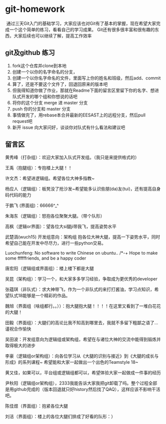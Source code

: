 # git-homework
﻿
通过三天Git入门的基础学习，大家应该也对Git有了基本的掌握，现在希望大家完成一个这个简单的练习，看看自己的学习成果。
Git还有很多很丰富和很有趣的东西，大家后续也可以继续了解，提高工作效率

## git及github 练习

1. fork这个仓库并clone到本地
2. 创建一个以你的名字命名的分支，
3. 创建一个以你名字命名的文件，里面写上你的姓名和班级，然后add、commit
4. 算了，还是不要这个文件了，回退回原来的版本吧
5. 但我得知道你做了作业，那就在Readme下面的留言区里留下你的名字、想进队式开发的哪个组和你想说的话吧
5. 将你的这个分支 merge 进 master 分支
6. push 你的分支和 master 分支
7. 事情做完了，用rebase本合并最新的EESAST上的远程分支，然后pull request吧
8. 新开 issue 向大家问好，谈谈你对队式有什么看法和建议吧

## 留言区
黄秀峰（打杂组）：欢迎大家加入队式开发组。（我只是来提供格式的）

王禹（抱腿组）：专抱楼上大腿！！

许文杰：希望进逻辑组。希望各位大神多指教~

杨应人（逻辑组）：板凳没了抢沙发~希望能多认识些朋(da)友(tui)，还有提高自身码代码的能力

于鹏飞 (界面组)：66666^_^

朱海东（逻辑组）：怒抱各位聚聚大腿。（带个队形）

高枫（逻辑or界面）：望各位大si腿ji带我飞，提高姿势水平

武楚涵(wuch15)
开发组意向：架构组
抱各位大神大腿，提高一下姿势水平，同时希望自己能在开发中尽尽力，进行一些python交易。

Luochunfeng: No software to write Chinese on ubuntu.. /*-+
             Hope to make some ffffffriends, and be a happy coder
			 
唐宏阳（逻辑组或界面组）：楼上楼下都是大腿

吴昆（架构组）：学习一个，和大家多多学习经验，争取成为更优秀的developer

张蕴琪（非队式）：求大神带飞，作为一个非队式的来打打酱油，学习点知识，希望队式18能够是一个精彩的作品。

魏旭（界面组（啥组都行。。））：抱大腿抱大腿！！！！在这里又看到了一堆白花花的大腿！

田毅（界面组）：大腿们的高论比我不知高到哪里去，我就不多留下粗鄙之语了...谨祝合作愉快

吴田波：开发组意向为逻辑组或架构组，希望在与诸位大神的交流中能得到锻炼并取得极大的进步

李豪（逻辑组or架构组）：向各位学习从《大腿的识别与接近》到《大腿的成长与形成》的系列课程~ 希望能和大家一起做出一个出色的Teamstyle 18~

黄又佳，如果可以，平台组或逻辑组都可以，希望体验大家一起做成一件事的经历

尹秋阳（逻辑组or架构组），2333我能告诉大家我把git卸载了吗。整个过程全部是用github完成的（版本回退就只好history然后找了QAQ），这样应该不影响干活吧。

陈佳煜（界面组）：抱紧各位大腿

刘洁（界面组）：楼上的各位大腿们排成了好看的队形：）